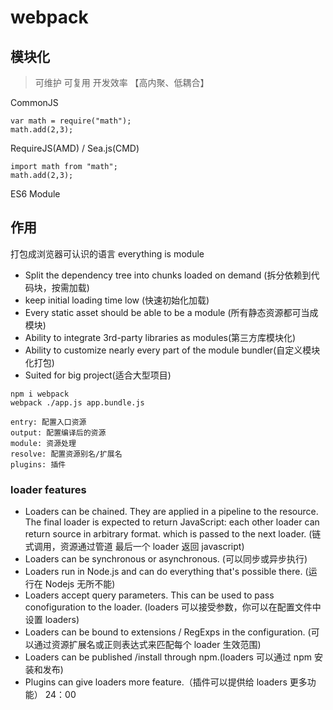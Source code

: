# webpack

## 模块化

> 可维护
> 可复用
> 开发效率
> 【高内聚、低耦合】

CommonJS

```
var math = require("math");
math.add(2,3);
```

RequireJS(AMD) / Sea.js(CMD)

```
import math from "math";
math.add(2,3);
```

ES6 Module

## 作用

打包成浏览器可认识的语言
everything is module

- Split the dependency tree into chunks loaded on demand (拆分依赖到代码块，按需加载)
- keep initial loading time low (快速初始化加载)
- Every static asset should be able to be a module (所有静态资源都可当成模块)
- Ability to integrate 3rd-party libraries as modules(第三方库模块化)
- Ability to customize nearly every part of the module bundler(自定义模块化打包)
- Suited for big project(适合大型项目)

```
npm i webpack
webpack ./app.js app.bundle.js
```

```
entry: 配置入口资源
output: 配置编译后的资源
module: 资源处理
resolve: 配置资源别名/扩展名
plugins: 插件
```

### loader features

- Loaders can be chained. They are applied in a pipeline to the resource. The final loader is expected to return JavaScript: each other loader can return source in arbitrary format. which is passed to the next loader. (链式调用，资源通过管道 最后一个 loader 返回 javascript)
- Loaders can be synchronous or asynchronous. (可以同步或异步执行)
- Loaders run in Node.js and can do everything that's possible there. (运行在 Nodejs 无所不能)
- Loaders accept query parameters. This can be used to pass conofiguration to the loader. (loaders 可以接受参数，你可以在配置文件中设置 loaders)
- Loaders can be bound to extensions / RegExps in the configuration. (可以通过资源扩展名或正则表达式来匹配每个 loader 生效范围)
- Loaders can be published /install through npm.(loaders 可以通过 npm 安装和发布)
- Plugins can give loaders more feature.（插件可以提供给 loaders 更多功能）
  24：00
